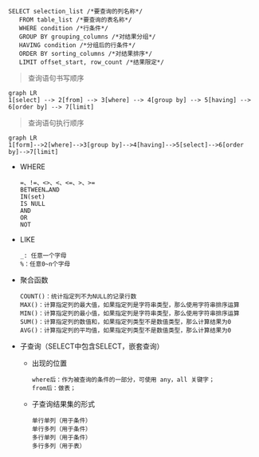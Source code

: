 ```mysql
SELECT selection_list /*要查询的列名称*/
​	FROM table_list /*要查询的表名称*/
​	WHERE condition /*行条件*/
​	GROUP BY grouping_columns /*对结果分组*/
​	HAVING condition /*分组后的行条件*/
​	ORDER BY sorting_columns /*对结果排序*/
​	LIMIT offset_start, row_count /*结果限定*/
```

>查询语句书写顺序

```mermaid
graph LR
1[select] --> 2[from] --> 3[where] --> 4[group by] --> 5[having] --> 6[order by] --> 7[limit]
```

>查询语句执行顺序

```mermaid
graph LR
1[form]-->2[where]-->3[group by]-->4[having]-->5[select]-->6[order by]-->7[limit]
```

- WHERE

  ```mysql
  =、!=、<>、<、<=、>、>=
  BETWEEN…AND
  IN(set)
  IS NULL  
  AND
  OR
  NOT
  ```

- LIKE

  ```mysql
  _: 任意一个字母
  %：任意0~n个字母
  ```

- 聚合函数

  ```
  COUNT()：统计指定列不为NULL的记录行数
  MAX()：计算指定列的最大值，如果指定列是字符串类型，那么使用字符串排序运算
  MIN()：计算指定列的最小值，如果指定列是字符串类型，那么使用字符串排序运算
  SUM()：计算指定列的数值和，如果指定列类型不是数值类型，那么计算结果为0
  AVG()：计算指定列的平均值，如果指定列类型不是数值类型，那么计算结果为0
  ```


- 子查询（SELECT中包含SELECT，嵌套查询）

  - 出现的位置

    ```
    where后：作为被查询的条件的一部分，可使用 any，all 关键字；
    from后：做表；
    ```

  - 子查询结果集的形式

    ```
    单行单列（用于条件）
    单行多列（用于条件）
    多行单列（用于条件）
    多行多列（用于表）
    ```


